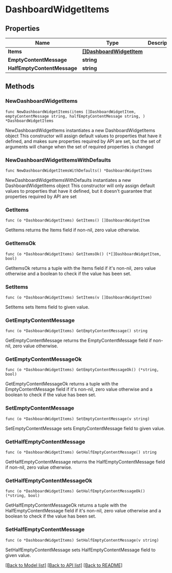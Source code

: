 # DashboardWidgetItems

## Properties

Name | Type | Description | Notes
------------ | ------------- | ------------- | -------------
**Items** | [**[]DashboardWidgetItem**](DashboardWidgetItem.md) |  | 
**EmptyContentMessage** | **string** |  | 
**HalfEmptyContentMessage** | **string** |  | 

## Methods

### NewDashboardWidgetItems

`func NewDashboardWidgetItems(items []DashboardWidgetItem, emptyContentMessage string, halfEmptyContentMessage string, ) *DashboardWidgetItems`

NewDashboardWidgetItems instantiates a new DashboardWidgetItems object
This constructor will assign default values to properties that have it defined,
and makes sure properties required by API are set, but the set of arguments
will change when the set of required properties is changed

### NewDashboardWidgetItemsWithDefaults

`func NewDashboardWidgetItemsWithDefaults() *DashboardWidgetItems`

NewDashboardWidgetItemsWithDefaults instantiates a new DashboardWidgetItems object
This constructor will only assign default values to properties that have it defined,
but it doesn't guarantee that properties required by API are set

### GetItems

`func (o *DashboardWidgetItems) GetItems() []DashboardWidgetItem`

GetItems returns the Items field if non-nil, zero value otherwise.

### GetItemsOk

`func (o *DashboardWidgetItems) GetItemsOk() (*[]DashboardWidgetItem, bool)`

GetItemsOk returns a tuple with the Items field if it's non-nil, zero value otherwise
and a boolean to check if the value has been set.

### SetItems

`func (o *DashboardWidgetItems) SetItems(v []DashboardWidgetItem)`

SetItems sets Items field to given value.


### GetEmptyContentMessage

`func (o *DashboardWidgetItems) GetEmptyContentMessage() string`

GetEmptyContentMessage returns the EmptyContentMessage field if non-nil, zero value otherwise.

### GetEmptyContentMessageOk

`func (o *DashboardWidgetItems) GetEmptyContentMessageOk() (*string, bool)`

GetEmptyContentMessageOk returns a tuple with the EmptyContentMessage field if it's non-nil, zero value otherwise
and a boolean to check if the value has been set.

### SetEmptyContentMessage

`func (o *DashboardWidgetItems) SetEmptyContentMessage(v string)`

SetEmptyContentMessage sets EmptyContentMessage field to given value.


### GetHalfEmptyContentMessage

`func (o *DashboardWidgetItems) GetHalfEmptyContentMessage() string`

GetHalfEmptyContentMessage returns the HalfEmptyContentMessage field if non-nil, zero value otherwise.

### GetHalfEmptyContentMessageOk

`func (o *DashboardWidgetItems) GetHalfEmptyContentMessageOk() (*string, bool)`

GetHalfEmptyContentMessageOk returns a tuple with the HalfEmptyContentMessage field if it's non-nil, zero value otherwise
and a boolean to check if the value has been set.

### SetHalfEmptyContentMessage

`func (o *DashboardWidgetItems) SetHalfEmptyContentMessage(v string)`

SetHalfEmptyContentMessage sets HalfEmptyContentMessage field to given value.



[[Back to Model list]](../README.md#documentation-for-models) [[Back to API list]](../README.md#documentation-for-api-endpoints) [[Back to README]](../README.md)


